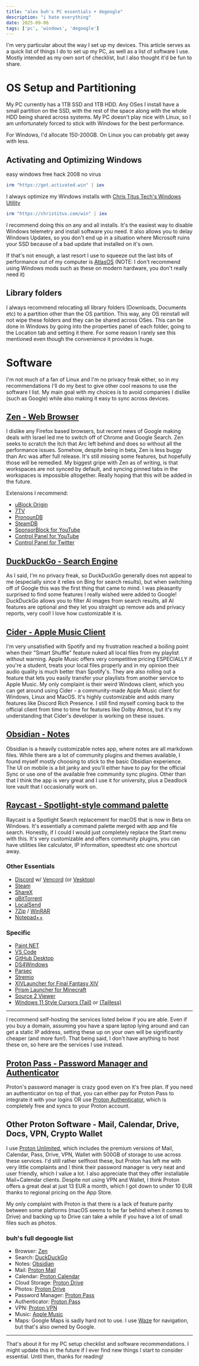 ```yaml
---
title: "alex buh's PC essentials + degoogle"
description: "i hate everything"
date: 2025-09-06
tags: ['pc', 'windows', 'degoogle']
---
```


I'm very particular about the way I set up my devices. This article serves as a quick list of things I do to set up my PC, as well as a list of software I use. Mostly intended as my own sort of checklist, but I also thought it'd be fun to share.

# OS Setup and Partitioning

My PC currently has a 1TB SSD and 1TB HDD. Any OSes I install have a small partition on the SSD, with the rest of the space along with the whole HDD being shared across systems. My PC doesn't play nice with Linux, so I am unfortunately forced to stick with Windows for the best performance.

For Windows, I'd allocate 150-200GB. On Linux you can probably get away with less.

## Activating and Optimizing Windows

easy windows free hack 2008 no virus

```ps1
irm "https://get.activated.win" | iex
```

I always optimize my Windows installs with [Chris Titus Tech's Windows Utility](https://github.com/ChrisTitusTech/winutil)

```ps1
irm "https://christitus.com/win" | iex
```

I recommend doing this on any and all installs. It's the easiest way to disable Windows telemetry and install software you need. It also allows you to delay Windows Updates, so you don't end up in a situation where Microsoft ruins your SSD because of a bad update that installed on it's own.

If that's not enough, a last resort I use to squeeze out the last bits of performance out of my computer is [AtlasOS](https://atlasos.net/) (NOTE: I don't recommend using Windows mods such as these on modern hardware, you don't really need it)

## Library folders

I always recommend relocating all library folders (Downloads, Documents etc) to a partition other than the OS partition. This way, any OS reinstall will not wipe these folders and they can be shared across OSes. This can be done in Windows by going into the properties panel of each folder, going to the Location tab and setting it there. For some reason I rarely see this mentioned even though the convenience it provides is huge.

# Software

I'm not much of a fan of Linux and I'm no privacy freak either, so in my recommendations I'll do my best to give other cool reasons to use the software I list. My main goal with my choices is to avoid companies I dislike (such as Google) while also making it easy to sync across devices.

## [Zen - Web Browser](https://zen-browser.app/)
I dislike any Firefox based browsers, but recent news of Google making deals with Israel led me to switch off of Chrome and Google Search. Zen seeks to scratch the itch that Arc left behind and does so without all the performance issues. Somehow, despite being in beta, Zen is less buggy than Arc was after full release. It's still missing some features, but hopefully those will be remedied. My biggest gripe with Zen as of writing, is that workspaces are not synced by default, and syncing pinned tabs in the workspaces is impossible altogether. Really hoping that this will be added in the future.

Extensions I recommend:
- [uBlock Origin](https://ublockorigin.com/)
- [7TV](https://7tv.app/)
- [PronounDB](https://pronoundb.org/)
- [SteamDB](https://steamdb.info/extension/)
- [SponsorBlock for YouTube](https://sponsor.ajay.app/)
- [Control Panel for YouTube](https://soitis.dev/control-panel-for-youtube)
- [Control Panel for Twitter](https://soitis.dev/control-panel-for-twitter)

## [DuckDuckGo - Search Engine](https://duckduckgo.com/)
As I said, I'm no privacy freak, so DuckDuckGo generally does not appeal to me (especially since it relies on Bing for search results), but when switching off of Google this was the first thing that came to mind. I was pleasantly surprised to find some features I really wished were added to Google! DuckDuckGo allows you to filter AI images from search results, all AI features are optional and they let you straight up remove ads and privacy reports, very cool! I love how customizable it is.

## [Cider - Apple Music Client](https://cider.sh/)
I'm very unsatisfied with Spotify and my frustration reached a boiling point when their "Smart Shuffle" feature nuked all local files from my playlist without warning. Apple Music offers very competitive pricing ESPECIALLY if you're a student, treats your local files properly and in my opinion their audio quality is much better than Spotify's. They are also rolling out a feature that lets you easily transfer your playlists from another service to Apple Music. My only complaint is their weird Windows client, which you can get around using Cider - a community-made Apple Music client for Windows, Linux and MacOS. It's highly customizable and adds many features like Discord Rich Presence. I still find myself coming back to the official client from time to time for features like Dolby Atmos, but it's my understanding that Cider's developer is working on these issues.

## [Obsidian - Notes](https://obsidian.md/)
Obsidian is a heavily customizable notes app, where notes are all markdown files. While there are a lot of community plugins and themes available, I found myself mostly choosing to stick to the basic Obsidian experience. The UI on mobile is a bit janky and you'll either have to pay for the official Sync or use one of the available free community sync plugins. Other than that I think the app is very great and I use it for university, plus a Deadlock lore vault that I occasionally work on.

## [Raycast - Spotlight-style command palette](https://www.raycast.com/)
Raycast is a Spotlight Search replacement for macOS that is now in Beta on Windows. It's essentially a command palette merged with app and file search. Honestly, if I could I would just completely replace the Start menu with this. It's very customizable and offers community plugins, you can have utilities like calculator, IP information, speedtest etc one shortcut away.

### Other Essentials
- [Discord](https://discord.com/) w/ [Vencord](https://vencord.dev/) (or [Vesktop](https://github.com/Vencord/Vesktop))
- [Steam](https://store.steampowered.com/about/download)
- [ShareX](https://getsharex.com/)
- [qBitTorrent](https://www.qbittorrent.org/)
- [LocalSend](https://localsend.org/)
- [7Zip](https://7-zip.org/download.html) / [WinRAR](https://www.win-rar.com/start.html?&L=0)
- [Notepad++](https://notepad-plus-plus.org/downloads/)

### Specific
- [Paint.NET](https://www.getpaint.net/download.html)
- [VS Code](https://code.visualstudio.com/download)
- [GitHub Desktop](https://desktop.github.com/download/)
- [DS4Windows](https://github.com/Ryochan7/DS4Windows)
- [Parsec](https://parsec.app/downloads)
- [Stremio](https://www.stremio.com/)
- [XIVLauncher for Final Fantasy XIV](https://goatcorp.github.io/)
- [Prism Launcher for Minecraft](https://prismlauncher.org/)
- [Source 2 Viewer](https://s2v.app/)
- [Windows 11 Style Cursors (Tail)](https://www.deviantart.com/jepricreations/art/Windows-11-Tail-Cursor-Concept-Free-962242647) or [(Tailless)](https://www.deviantart.com/jepricreations/art/Windows-11-Cursors-Concept-886489356)

<hr>

I recommend self-hosting the services listed below if you are able. Even if you buy a domain, assuming you have a spare laptop lying around and can get a static IP address, setting these up on your own will be significantly cheaper (and more fun!). That being said, I don't have anything to host these on, so here are the services I use instead.

## [Proton Pass - Password Manager and Authenticator](https://proton.me/pass)
Proton's password manager is crazy good even on it's free plan. If you need an authenticator on top of that, you can either pay for Proton Pass to integrate it with your logins OR use [Proton Authenticator](https://proton.me/authenticator), which is completely free and syncs to your Proton account.

## Other Proton Software - Mail, Calendar, Drive, Docs, VPN, Crypto Wallet
I use [Proton Unlimited](https://proton.me/pricing), which includes the premium versions of Mail, Calendar, Pass, Drive, VPN, Wallet with 500GB of storage to use across these services. I'd still rather selfhost these, but Proton has left me with very little complaints and I think their password manager is very neat and user friendly, which I value a lot. I also appreciate that they offer installable Mail+Calendar clients. Despite not using VPN and Wallet, I think Proton offers a great deal at just 13 EUR a month, which I got down to under 10 EUR thanks to regional pricing on the App Store.

My only complaint with Proton is that there is a lack of feature parity between some platforms (macOS seems to be far behind when it comes to Drive) and backing up to Drive can take a while if you have a lot of small files such as photos.

### buh's full degoogle list
- Browser: [Zen](https://zen-browser.app/)
- Search: [DuckDuckGo](https://duckduckgo.com/)
- Notes: [Obsidian](https://obsidian.md/)
- Mail: [Proton Mail](https://proton.me/mail)
- Calendar: [Proton Calendar](https://proton.me/calendar)
- Cloud Storage: [Proton Drive](https://proton.me/drive)
- Photos: [Proton Drive](https://proton.me/drive)
- Password Manager: [Proton Pass](https://proton.me/pass)
- Authenticator: [Proton Pass](https://proton.me/pass)
- VPN: [Proton VPN](https://proton.me/vpn)
- Music: [Apple Music](https://www.apple.com/apple-music/)
- Maps: Google Maps is sadly hard not to use. I use [Waze](https://www.waze.com/) for navigation, but that's also owned by Google.

<hr>

That's about it for my PC setup checklist and software recommendations. I might update this in the future if I ever find new things I start to consider essential. Until then, thanks for reading!